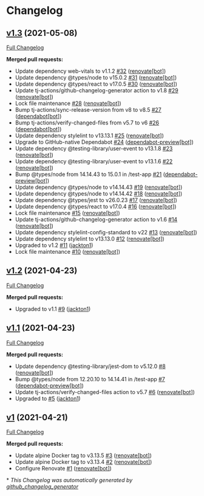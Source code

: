 # Changelog

## [v1.3](https://github.com/tj-actions/coverage-badge-js/tree/v1.3) (2021-05-08)

[Full Changelog](https://github.com/tj-actions/coverage-badge-js/compare/v1.2...v1.3)

**Merged pull requests:**

- Update dependency web-vitals to v1.1.2 [\#32](https://github.com/tj-actions/coverage-badge-js/pull/32) ([renovate[bot]](https://github.com/apps/renovate))
- Update dependency @types/node to v15.0.2 [\#31](https://github.com/tj-actions/coverage-badge-js/pull/31) ([renovate[bot]](https://github.com/apps/renovate))
- Update dependency @types/react to v17.0.5 [\#30](https://github.com/tj-actions/coverage-badge-js/pull/30) ([renovate[bot]](https://github.com/apps/renovate))
- Update tj-actions/github-changelog-generator action to v1.8 [\#29](https://github.com/tj-actions/coverage-badge-js/pull/29) ([renovate[bot]](https://github.com/apps/renovate))
- Lock file maintenance [\#28](https://github.com/tj-actions/coverage-badge-js/pull/28) ([renovate[bot]](https://github.com/apps/renovate))
- Bump tj-actions/sync-release-version from v8 to v8.5 [\#27](https://github.com/tj-actions/coverage-badge-js/pull/27) ([dependabot[bot]](https://github.com/apps/dependabot))
- Bump tj-actions/verify-changed-files from v5.7 to v6 [\#26](https://github.com/tj-actions/coverage-badge-js/pull/26) ([dependabot[bot]](https://github.com/apps/dependabot))
- Update dependency stylelint to v13.13.1 [\#25](https://github.com/tj-actions/coverage-badge-js/pull/25) ([renovate[bot]](https://github.com/apps/renovate))
- Upgrade to GitHub-native Dependabot [\#24](https://github.com/tj-actions/coverage-badge-js/pull/24) ([dependabot-preview[bot]](https://github.com/apps/dependabot-preview))
- Update dependency @testing-library/user-event to v13.1.8 [\#23](https://github.com/tj-actions/coverage-badge-js/pull/23) ([renovate[bot]](https://github.com/apps/renovate))
- Update dependency @testing-library/user-event to v13.1.6 [\#22](https://github.com/tj-actions/coverage-badge-js/pull/22) ([renovate[bot]](https://github.com/apps/renovate))
- Bump @types/node from 14.14.43 to 15.0.1 in /test-app [\#21](https://github.com/tj-actions/coverage-badge-js/pull/21) ([dependabot-preview[bot]](https://github.com/apps/dependabot-preview))
- Update dependency @types/node to v14.14.43 [\#19](https://github.com/tj-actions/coverage-badge-js/pull/19) ([renovate[bot]](https://github.com/apps/renovate))
- Update dependency @types/node to v14.14.42 [\#18](https://github.com/tj-actions/coverage-badge-js/pull/18) ([renovate[bot]](https://github.com/apps/renovate))
- Update dependency @types/jest to v26.0.23 [\#17](https://github.com/tj-actions/coverage-badge-js/pull/17) ([renovate[bot]](https://github.com/apps/renovate))
- Update dependency @types/react to v17.0.4 [\#16](https://github.com/tj-actions/coverage-badge-js/pull/16) ([renovate[bot]](https://github.com/apps/renovate))
- Lock file maintenance [\#15](https://github.com/tj-actions/coverage-badge-js/pull/15) ([renovate[bot]](https://github.com/apps/renovate))
- Update tj-actions/github-changelog-generator action to v1.6 [\#14](https://github.com/tj-actions/coverage-badge-js/pull/14) ([renovate[bot]](https://github.com/apps/renovate))
- Update dependency stylelint-config-standard to v22 [\#13](https://github.com/tj-actions/coverage-badge-js/pull/13) ([renovate[bot]](https://github.com/apps/renovate))
- Update dependency stylelint to v13.13.0 [\#12](https://github.com/tj-actions/coverage-badge-js/pull/12) ([renovate[bot]](https://github.com/apps/renovate))
- Upgraded to v1.2 [\#11](https://github.com/tj-actions/coverage-badge-js/pull/11) ([jackton1](https://github.com/jackton1))
- Lock file maintenance [\#10](https://github.com/tj-actions/coverage-badge-js/pull/10) ([renovate[bot]](https://github.com/apps/renovate))

## [v1.2](https://github.com/tj-actions/coverage-badge-js/tree/v1.2) (2021-04-23)

[Full Changelog](https://github.com/tj-actions/coverage-badge-js/compare/v1.1...v1.2)

**Merged pull requests:**

- Upgraded to v1.1 [\#9](https://github.com/tj-actions/coverage-badge-js/pull/9) ([jackton1](https://github.com/jackton1))

## [v1.1](https://github.com/tj-actions/coverage-badge-js/tree/v1.1) (2021-04-23)

[Full Changelog](https://github.com/tj-actions/coverage-badge-js/compare/v1...v1.1)

**Merged pull requests:**

- Update dependency @testing-library/jest-dom to v5.12.0 [\#8](https://github.com/tj-actions/coverage-badge-js/pull/8) ([renovate[bot]](https://github.com/apps/renovate))
- Bump @types/node from 12.20.10 to 14.14.41 in /test-app [\#7](https://github.com/tj-actions/coverage-badge-js/pull/7) ([dependabot-preview[bot]](https://github.com/apps/dependabot-preview))
- Update tj-actions/verify-changed-files action to v5.7 [\#6](https://github.com/tj-actions/coverage-badge-js/pull/6) ([renovate[bot]](https://github.com/apps/renovate))
- Upgraded to [\#5](https://github.com/tj-actions/coverage-badge-js/pull/5) ([jackton1](https://github.com/jackton1))

## [v1](https://github.com/tj-actions/coverage-badge-js/tree/v1) (2021-04-21)

[Full Changelog](https://github.com/tj-actions/coverage-badge-js/compare/8fbee177e53ccd82f491e583fdab3be79758a5d4...v1)

**Merged pull requests:**

- Update alpine Docker tag to v3.13.5 [\#3](https://github.com/tj-actions/coverage-badge-js/pull/3) ([renovate[bot]](https://github.com/apps/renovate))
- Update alpine Docker tag to v3.13.4 [\#2](https://github.com/tj-actions/coverage-badge-js/pull/2) ([renovate[bot]](https://github.com/apps/renovate))
- Configure Renovate [\#1](https://github.com/tj-actions/coverage-badge-js/pull/1) ([renovate[bot]](https://github.com/apps/renovate))



\* *This Changelog was automatically generated by [github_changelog_generator](https://github.com/github-changelog-generator/github-changelog-generator)*
